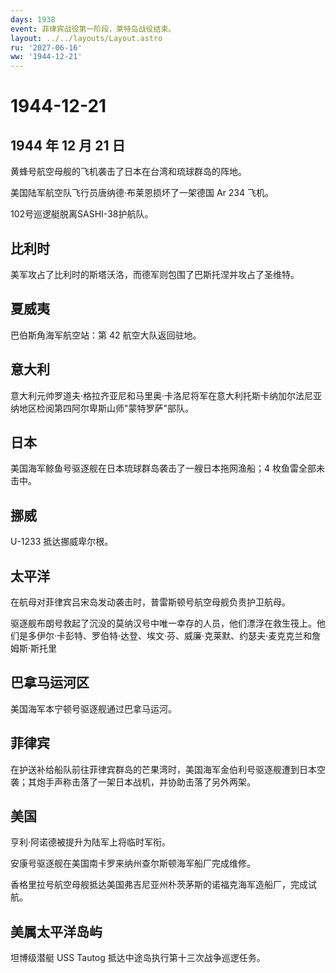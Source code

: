 ```yaml
---
days: 1938
event: 菲律宾战役第一阶段，莱特岛战役结束。
layout: ../../layouts/Layout.astro
ru: '2027-06-16'
ww: '1944-12-21'
---
```


# 1944-12-21

## 1944 年 12 月 21 日

黄蜂号航空母舰的飞机袭击了日本在台湾和琉球群岛的阵地。

美国陆军航空队飞行员唐纳德·布莱恩损坏了一架德国 Ar 234 飞机。

102号巡逻艇脱离SASHI-38护航队。

## 比利时

美军攻占了比利时的斯塔沃洛，而德军则包围了巴斯托涅并攻占了圣维特。

## 夏威夷

巴伯斯角海军航空站：第 42 航空大队返回驻地。

## 意大利

意大利元帅罗道夫·格拉齐亚尼和马里奥·卡洛尼将军在意大利托斯卡纳加尔法尼亚纳地区检阅第四阿尔卑斯山师"蒙特罗萨"部队。

## 日本

美国海军鲸鱼号驱逐舰在日本琉球群岛袭击了一艘日本拖网渔船；4
枚鱼雷全部未击中。

## 挪威

U-1233 抵达挪威卑尔根。

## 太平洋

在航母对菲律宾吕宋岛发动袭击时，普雷斯顿号航空母舰负责护卫航母。

驱逐舰布朗号救起了沉没的莫纳汉号中唯一幸存的人员，他们漂浮在救生筏上。他们是多伊尔·卡彭特、罗伯特·达登、埃文·芬、威廉·克莱默、约瑟夫·麦克克兰和詹姆斯·斯托里

## 巴拿马运河区

美国海军本宁顿号驱逐舰通过巴拿马运河。

## 菲律宾

在护送补给船队前往菲律宾群岛的芒果湾时，美国海军金伯利号驱逐舰遭到日本空袭；其炮手声称击落了一架日本战机，并协助击落了另外两架。

## 美国

亨利·阿诺德被提升为陆军上将临时军衔。

安康号驱逐舰在美国南卡罗来纳州查尔斯顿海军船厂完成维修。

香格里拉号航空母舰抵达美国弗吉尼亚州朴茨茅斯的诺福克海军造船厂，完成试航。

## 美属太平洋岛屿

坦博级潜艇 USS Tautog 抵达中途岛执行第十三次战争巡逻任务。